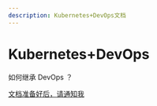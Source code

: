 ```yaml
---
description: Kubernetes+DevOps文档
---
```


# Kubernetes+DevOps

如何继承 DevOps ？

[文档准备好后，请通知我](https://www.wjx.top/jq/43453748.aspx)

<div>
<script type='text/javascript' src='https://www.wjx.top/handler/jqemed.ashx?activity=43453748&width=760&source=iframe'></script>
</div>

